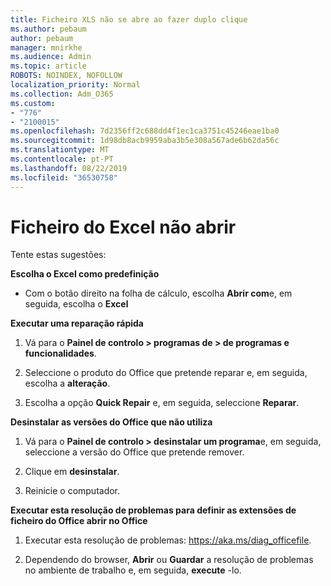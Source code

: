 ```yaml
---
title: Ficheiro XLS não se abre ao fazer duplo clique
ms.author: pebaum
author: pebaum
manager: mnirkhe
ms.audience: Admin
ms.topic: article
ROBOTS: NOINDEX, NOFOLLOW
localization_priority: Normal
ms.collection: Adm_O365
ms.custom:
- "776"
- "2100015"
ms.openlocfilehash: 7d2356ff2c688dd4f1ec1ca3751c45246eae1ba0
ms.sourcegitcommit: 1d98db8acb9959aba3b5e308a567ade6b62da56c
ms.translationtype: MT
ms.contentlocale: pt-PT
ms.lasthandoff: 08/22/2019
ms.locfileid: "36530758"
---
```

# <a name="excel-file-doesnt-open"></a>Ficheiro do Excel não abrir

Tente estas sugestões:

**Escolha o Excel como predefinição**

* Com o botão direito na folha de cálculo, escolha **Abrir com**e, em seguida, escolha o **Excel**

**Executar uma reparação rápida**

1. Vá para o **Painel de controlo > programas de > de programas e funcionalidades**.

2. Seleccione o produto do Office que pretende reparar e, em seguida, escolha a **alteração**.

3. Escolha a opção **Quick Repair** e, em seguida, seleccione **Reparar**.

**Desinstalar as versões do Office que não utiliza**

1. Vá para o **Painel de controlo > desinstalar um programa**e, em seguida, seleccione a versão do Office que pretende remover.

2. Clique em **desinstalar**.

3. Reinicie o computador.

**Executar esta resolução de problemas para definir as extensões de ficheiro do Office abrir no Office**

1. Executar esta resolução de problemas: https://aka.ms/diag_officefile.

2. Dependendo do browser, **Abrir** ou **Guardar** a resolução de problemas no ambiente de trabalho e, em seguida, **execute** -lo.
